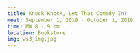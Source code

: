 ```yaml
---
title: Knock Knock, Let That Comedy In!
meet: September 1, 2019 - October 1, 2019
time: MW 8 - 9 pm
location: Bookstore
img: ws3_img.jpg
---
```

